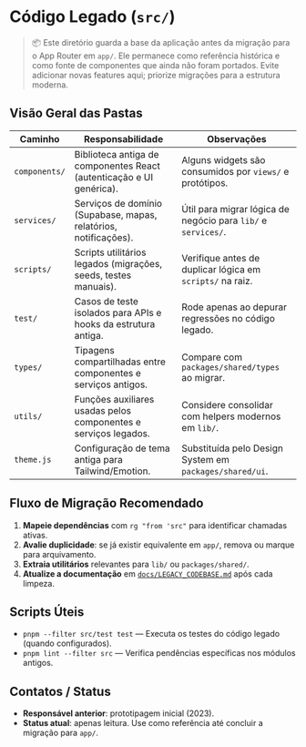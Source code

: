# Código Legado (`src/`)

> 📦 Este diretório guarda a base da aplicação antes da migração para o App Router em `app/`. Ele permanece como referência histórica e como fonte de componentes que ainda não foram portados. Evite adicionar novas features aqui; priorize migrações para a estrutura moderna.

## Visão Geral das Pastas

| Caminho | Responsabilidade | Observações |
| --- | --- | --- |
| `components/` | Biblioteca antiga de componentes React (autenticação e UI genérica). | Alguns widgets são consumidos por `views/` e protótipos. |
| `services/` | Serviços de domínio (Supabase, mapas, relatórios, notificações). | Útil para migrar lógica de negócio para `lib/` e `services/`. |
| `scripts/` | Scripts utilitários legados (migrações, seeds, testes manuais). | Verifique antes de duplicar lógica em `scripts/` na raiz. |
| `test/` | Casos de teste isolados para APIs e hooks da estrutura antiga. | Rode apenas ao depurar regressões no código legado. |
| `types/` | Tipagens compartilhadas entre componentes e serviços antigos. | Compare com `packages/shared/types` ao migrar. |
| `utils/` | Funções auxiliares usadas pelos componentes e serviços legados. | Considere consolidar com helpers modernos em `lib/`. |
| `theme.js` | Configuração de tema antiga para Tailwind/Emotion. | Substituída pelo Design System em `packages/shared/ui`. |

## Fluxo de Migração Recomendado

1. **Mapeie dependências** com `rg "from 'src"` para identificar chamadas ativas.
2. **Avalie duplicidade**: se já existir equivalente em `app/`, remova ou marque para arquivamento.
3. **Extraia utilitários** relevantes para `lib/` ou `packages/shared/`.
4. **Atualize a documentação** em [`docs/LEGACY_CODEBASE.md`](../docs/LEGACY_CODEBASE.md) após cada limpeza.

## Scripts Úteis

- `pnpm --filter src/test test` &mdash; Executa os testes do código legado (quando configurados).
- `pnpm lint --filter src` &mdash; Verifica pendências específicas nos módulos antigos.

## Contatos / Status

- **Responsável anterior**: prototipagem inicial (2023).
- **Status atual**: apenas leitura. Use como referência até concluir a migração para `app/`.
